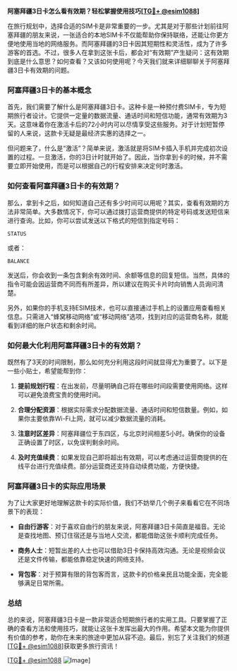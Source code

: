 **阿塞拜疆3日卡怎么看有效期？轻松掌握使用技巧[[TG💪+ @esim1088](https://t.me/s/esim1088)]**

在旅行规划中，选择合适的SIM卡是非常重要的一步。尤其是对于那些计划前往阿塞拜疆的朋友来说，一张适合的本地SIM卡不仅能帮助你保持联络，还能让你更方便地使用当地的网络服务。而阿塞拜疆的3日卡因其短期性和灵活性，成为了许多游客的首选。不过，很多人在拿到这张卡后，都会对“有效期”产生疑问：这有效期到底是什么意思？如何查看？又该如何使用呢？今天我们就来详细聊聊关于阿塞拜疆3日卡有效期的问题。

### 阿塞拜疆3日卡的基本概念

首先，我们需要了解什么是阿塞拜疆3日卡。这种卡是一种预付费SIM卡，专为短期旅行者设计。它提供一定量的数据流量、通话时间和短信功能，通常有效期为3天。这意味着你在激活卡后的72小时内可以尽情享受这些服务。对于计划短暂停留的人来说，这款卡无疑是最经济实惠的选择之一。

但问题来了，什么是“激活”？简单来说，激活就是将SIM卡插入手机并完成初次设置的过程。一旦激活，你的3日计时就开始了。因此，当你拿到卡的时候，并不需要立即开始使用，而是可以根据自己的行程安排来决定何时激活。

### 如何查看阿塞拜疆3日卡的有效期？

那么，拿到卡之后，如何知道自己还有多少时间可以用呢？其实，查看有效期的方法非常简单。大多数情况下，你可以通过拨打运营商提供的特定号码或发送短信来进行查询。比如，你可以尝试发送以下格式的短信到指定号码：

```
STATUS
```

或者：

```
BALANCE
```

发送后，你会收到一条包含剩余有效时间、余额等信息的回复短信。当然，具体的指令可能会因运营商不同而有所差异，所以建议在购买卡片时向销售人员询问清楚。

另外，如果你的手机支持ESIM技术，也可以直接通过手机上的设置应用查看相关信息。只需进入“蜂窝移动网络”或“移动网络”选项，找到对应的运营商名称，就能看到详细的账户状态和剩余时间。

### 如何最大化利用阿塞拜疆3日卡的有效期？

既然有了3天的时间限制，那么如何充分利用这段时间就显得尤为重要了。以下是一些小贴士，希望能帮到你：

1. **提前规划行程**：在出发前，尽量明确自己将在哪些时间段需要使用网络。这样可以避免浪费宝贵的使用时间。
   
2. **合理分配资源**：根据实际需求分配数据流量、通话时间和短信数量。例如，如果你主要依靠Wi-Fi上网，就可以减少数据流量的消耗。

3. **注意时区差异**：阿塞拜疆位于东四区，与北京时间相差5小时。确保你的设备正确设置了时区，以免误判剩余时间。

4. **及时充值续费**：如果发现自己即将超出有效期，可以考虑通过运营商提供的在线平台进行充值续费。部分运营商还支持自动续费功能，方便快捷。

### 阿塞拜疆3日卡的实际应用场景

为了让大家更好地理解这款卡的实际价值，我们不妨举几个例子来看看它在不同场景下的表现：

- **自由行游客**：对于喜欢自由行的朋友来说，阿塞拜疆3日卡简直是福音。无论是查找地图、预订住宿还是与当地人交流，都能借助这张卡顺利完成任务。

- **商务人士**：短暂出差的人士也可以借助3日卡保持高效沟通。无论是视频会议还是文件传输，都能依靠稳定快速的网络支持。

- **背包客**：对于预算有限的背包客而言，这款卡的价格亲民且功能全面，完全能够满足日常所需。

### 总结

总的来说，阿塞拜疆3日卡是一款非常适合短期旅行者的实用工具。只要掌握了正确的查看方法和使用技巧，就能让这张卡发挥出最大的作用。希望本文能为你提供有价值的参考，助你在未来的旅途中更加从容不迫。最后，别忘了关注我们的频道[[TG💪+ @esim1088](https://t.me/s/esim1088)]获取更多旅行资讯！

[[TG💪+ @esim1088](https://t.me/s/esim1088) ![Image](https://i.postimg.cc/4NQfJmqS/Snipaste-2025-05-13-00-14-12.png)]